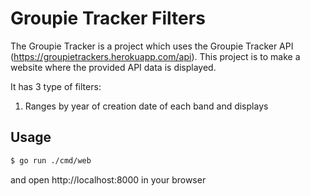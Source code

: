 # Groupie Tracker Filters
The Groupie Tracker is a project which uses the Groupie Tracker API (https://groupietrackers.herokuapp.com/api). This project is to make a website where the provided API data is displayed.

It has 3 type of filters:
1. Ranges by year of creation date of each band and displays 

## Usage

```sh
$ go run ./cmd/web
```
and open http://localhost:8000 in your browser